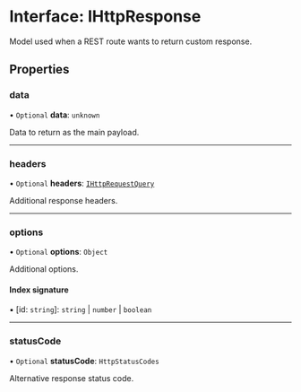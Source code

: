 # Interface: IHttpResponse

Model used when a REST route wants to return custom response.

## Properties

### data

• `Optional` **data**: `unknown`

Data to return as the main payload.

___

### headers

• `Optional` **headers**: [`IHttpRequestQuery`](IHttpRequestQuery.md)

Additional response headers.

___

### options

• `Optional` **options**: `Object`

Additional options.

#### Index signature

▪ [id: `string`]: `string` \| `number` \| `boolean`

___

### statusCode

• `Optional` **statusCode**: `HttpStatusCodes`

Alternative response status code.
